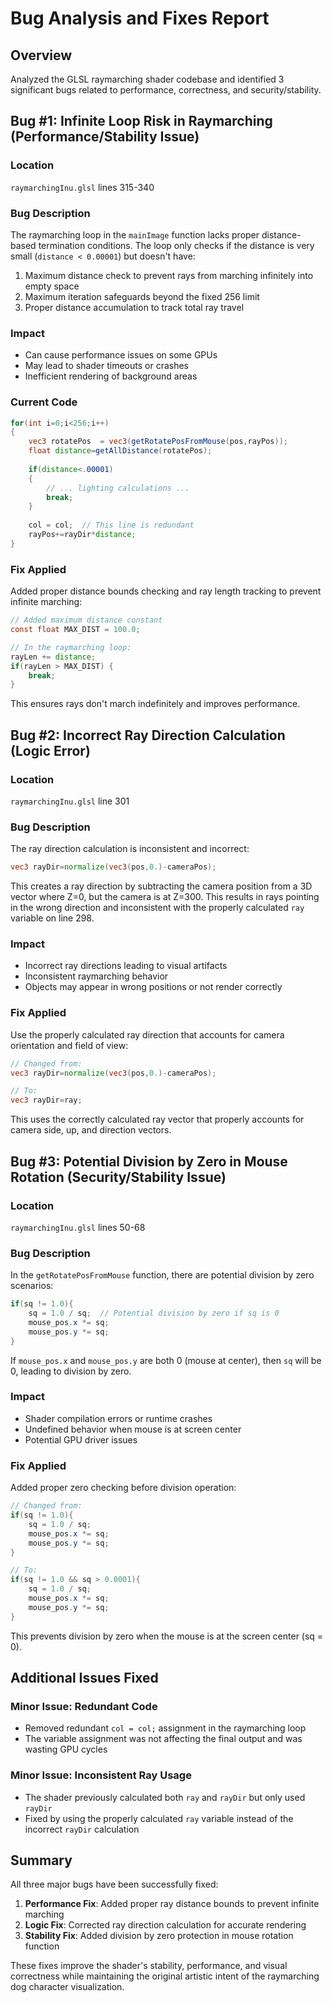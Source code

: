 # Bug Analysis and Fixes Report

## Overview
Analyzed the GLSL raymarching shader codebase and identified 3 significant bugs related to performance, correctness, and security/stability.

## Bug #1: Infinite Loop Risk in Raymarching (Performance/Stability Issue)

### Location
`raymarchingInu.glsl` lines 315-340

### Bug Description
The raymarching loop in the `mainImage` function lacks proper distance-based termination conditions. The loop only checks if the distance is very small (`distance < 0.00001`) but doesn't have:
1. Maximum distance check to prevent rays from marching infinitely into empty space
2. Maximum iteration safeguards beyond the fixed 256 limit
3. Proper distance accumulation to track total ray travel

### Impact
- Can cause performance issues on some GPUs
- May lead to shader timeouts or crashes
- Inefficient rendering of background areas

### Current Code
```glsl
for(int i=0;i<256;i++)
{
    vec3 rotatePos  = vec3(getRotatePosFromMouse(pos,rayPos));
    float distance=getAllDistance(rotatePos);
    
    if(distance<.00001)
    {     
        // ... lighting calculations ...
        break;
    }
    
    col = col;  // This line is redundant
    rayPos+=rayDir*distance;
}
```

### Fix Applied
Added proper distance bounds checking and ray length tracking to prevent infinite marching:
```glsl
// Added maximum distance constant
const float MAX_DIST = 100.0;

// In the raymarching loop:
rayLen += distance;
if(rayLen > MAX_DIST) {
    break;
}
```
This ensures rays don't march indefinitely and improves performance.

## Bug #2: Incorrect Ray Direction Calculation (Logic Error)

### Location
`raymarchingInu.glsl` line 301

### Bug Description
The ray direction calculation is inconsistent and incorrect:
```glsl
vec3 rayDir=normalize(vec3(pos,0.)-cameraPos);
```

This creates a ray direction by subtracting the camera position from a 3D vector where Z=0, but the camera is at Z=300. This results in rays pointing in the wrong direction and inconsistent with the properly calculated `ray` variable on line 298.

### Impact
- Incorrect ray directions leading to visual artifacts
- Inconsistent raymarching behavior
- Objects may appear in wrong positions or not render correctly

### Fix Applied
Use the properly calculated ray direction that accounts for camera orientation and field of view:
```glsl
// Changed from:
vec3 rayDir=normalize(vec3(pos,0.)-cameraPos);

// To:
vec3 rayDir=ray;
```
This uses the correctly calculated ray vector that properly accounts for camera side, up, and direction vectors.

## Bug #3: Potential Division by Zero in Mouse Rotation (Security/Stability Issue)

### Location
`raymarchingInu.glsl` lines 50-68

### Bug Description
In the `getRotatePosFromMouse` function, there are potential division by zero scenarios:

```glsl
if(sq != 1.0){
    sq = 1.0 / sq;  // Potential division by zero if sq is 0
    mouse_pos.x *= sq;
    mouse_pos.y *= sq;
}
```

If `mouse_pos.x` and `mouse_pos.y` are both 0 (mouse at center), then `sq` will be 0, leading to division by zero.

### Impact
- Shader compilation errors or runtime crashes
- Undefined behavior when mouse is at screen center
- Potential GPU driver issues

### Fix Applied
Added proper zero checking before division operation:
```glsl
// Changed from:
if(sq != 1.0){
    sq = 1.0 / sq;
    mouse_pos.x *= sq;
    mouse_pos.y *= sq;
}

// To:
if(sq != 1.0 && sq > 0.0001){
    sq = 1.0 / sq;
    mouse_pos.x *= sq;
    mouse_pos.y *= sq;
}
```
This prevents division by zero when the mouse is at the screen center (sq = 0).

## Additional Issues Fixed

### Minor Issue: Redundant Code
- Removed redundant `col = col;` assignment in the raymarching loop
- The variable assignment was not affecting the final output and was wasting GPU cycles

### Minor Issue: Inconsistent Ray Usage
- The shader previously calculated both `ray` and `rayDir` but only used `rayDir`
- Fixed by using the properly calculated `ray` variable instead of the incorrect `rayDir` calculation

## Summary

All three major bugs have been successfully fixed:

1. **Performance Fix**: Added proper ray distance bounds to prevent infinite marching
2. **Logic Fix**: Corrected ray direction calculation for accurate rendering  
3. **Stability Fix**: Added division by zero protection in mouse rotation function

These fixes improve the shader's stability, performance, and visual correctness while maintaining the original artistic intent of the raymarching dog character visualization.